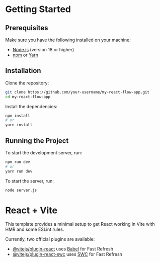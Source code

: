 # Getting Started


## Prerequisites

Make sure you have the following installed on your machine:

- [Node.js](https://nodejs.org/) (version 18 or higher)
- [npm](https://www.npmjs.com/) or [Yarn](https://yarnpkg.com/)

## Installation

Clone the repository:

```sh
git clone https://github.com/your-username/my-react-flow-app.git
cd my-react-flow-app
```

Install the dependencies:

```sh
npm install
# or
yarn install
```

## Running the Project

To start the development server, run:

```sh
npm run dev
# or
yarn run dev
```

To start the server, run:

```sh
node server.js
```

# React + Vite

This template provides a minimal setup to get React working in Vite with HMR and some ESLint rules.

Currently, two official plugins are available:

- [@vitejs/plugin-react](https://github.com/vitejs/vite-plugin-react/blob/main/packages/plugin-react/README.md) uses [Babel](https://babeljs.io/) for Fast Refresh
- [@vitejs/plugin-react-swc](https://github.com/vitejs/vite-plugin-react-swc) uses [SWC](https://swc.rs/) for Fast Refresh
